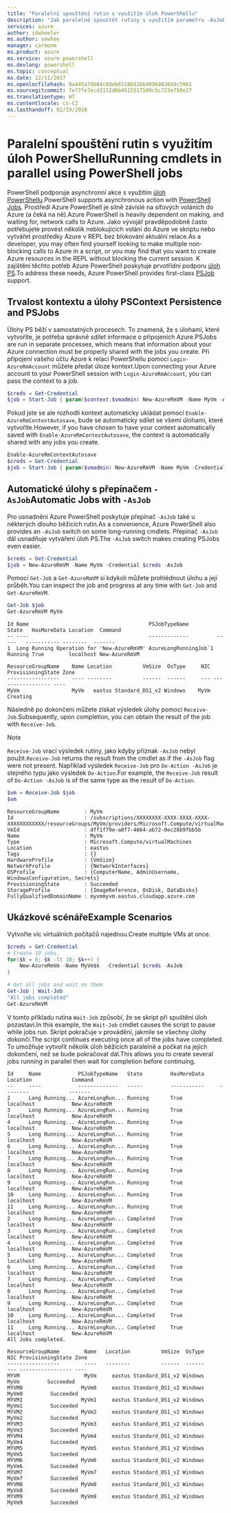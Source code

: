 ```yaml
---
title: "Paralelní spouštění rutin s využitím úloh PowerShellu"
description: "Jak paralelně spouštět rutiny s využitím parametru -AsJob"
services: azure
author: sdwheeler
ms.author: sewhee
manager: carmonm
ms.product: azure
ms.service: azure-powershell
ms.devlang: powershell
ms.topic: conceptual
ms.date: 12/11/2017
ms.openlocfilehash: 0a445a7db84c8deb6518b826b4096983669c5961
ms.sourcegitcommit: 7e77fe7ecd2112d6b4515517509c5c723e750e27
ms.translationtype: HT
ms.contentlocale: cs-CZ
ms.lasthandoff: 02/19/2018
---
```

# <a name="running-cmdlets-in-parallel-using-powershell-jobs"></a><span data-ttu-id="308fb-103">Paralelní spouštění rutin s využitím úloh PowerShellu</span><span class="sxs-lookup"><span data-stu-id="308fb-103">Running cmdlets in parallel using PowerShell jobs</span></span>

<span data-ttu-id="308fb-104">PowerShell podporuje asynchronní akce s využitím [úloh PowerShellu](/powershell/module/microsoft.powershell.core/about/about_jobs).</span><span class="sxs-lookup"><span data-stu-id="308fb-104">PowerShell supports asynchronous action with [PowerShell Jobs](/powershell/module/microsoft.powershell.core/about/about_jobs).</span></span>
<span data-ttu-id="308fb-105">Prostředí Azure PowerShell je silně závislé na síťových voláních do Azure (a čeká na ně).</span><span class="sxs-lookup"><span data-stu-id="308fb-105">Azure PowerShell is heavily dependent on making, and waiting for, network calls to Azure.</span></span> <span data-ttu-id="308fb-106">Jako vývojář pravděpodobně často potřebujete provést několik neblokujících volání do Azure ve skriptu nebo vytvářet prostředky Azure v REPL bez blokování aktuální relace.</span><span class="sxs-lookup"><span data-stu-id="308fb-106">As a developer, you may often find yourself looking to make multiple non-blocking calls to Azure in a script, or you may find that you want to create Azure resources in the REPL without blocking the current session.</span></span> <span data-ttu-id="308fb-107">K zajištění těchto potřeb Azure PowerShell poskytuje prvotřídní podporu [úloh PS](/powershell/module/microsoft.powershell.core/about/about_jobs).</span><span class="sxs-lookup"><span data-stu-id="308fb-107">To address these needs, Azure PowerShell provides first-class [PSJob](/powershell/module/microsoft.powershell.core/about/about_jobs) support.</span></span>

## <a name="context-persistence-and-psjobs"></a><span data-ttu-id="308fb-108">Trvalost kontextu a úlohy PS</span><span class="sxs-lookup"><span data-stu-id="308fb-108">Context Persistence and PSJobs</span></span>

<span data-ttu-id="308fb-109">Úlohy PS běží v samostatných procesech. To znamená, že s úlohami, které vytvoříte, je potřeba správně sdílet informace o připojeních Azure.</span><span class="sxs-lookup"><span data-stu-id="308fb-109">PSJobs are run in separate processes, which means that information about your Azure connection must be properly shared with the jobs you create.</span></span> <span data-ttu-id="308fb-110">Při připojení vašeho účtu Azure k relaci PowerShellu pomocí `Login-AzureRmAccount` můžete předat úloze kontext.</span><span class="sxs-lookup"><span data-stu-id="308fb-110">Upon connecting your Azure account to your PowerShell session with `Login-AzureRmAccount`, you can pass the context to a job.</span></span>

```powershell
$creds = Get-Credential
$job = Start-Job { param($context,$vmadmin) New-AzureRmVM -Name MyVm -AzureRmContext $context -Credential $vmadmin} -Arguments (Get-AzureRmContext),$creds
```

<span data-ttu-id="308fb-111">Pokud jste se ale rozhodli kontext automaticky ukládat pomocí `Enable-AzureRmContextAutosave`, bude se automaticky sdílet se všemi úlohami, které vytvoříte.</span><span class="sxs-lookup"><span data-stu-id="308fb-111">However, if you have chosen to have your context automatically saved with `Enable-AzureRmContextAutosave`, the context is automatically shared with any jobs you create.</span></span>

```powershell
Enable-AzureRmContextAutosave
$creds = Get-Credential
$job = Start-Job { param($vmadmin) New-AzureRmVM -Name MyVm -Credential $vmadmin} -Arguments $creds
```

## <a name="automatic-jobs-with--asjob"></a><span data-ttu-id="308fb-112">Automatické úlohy s přepínačem `-AsJob`</span><span class="sxs-lookup"><span data-stu-id="308fb-112">Automatic Jobs with `-AsJob`</span></span>

<span data-ttu-id="308fb-113">Pro usnadnění Azure PowerShell poskytuje přepínač `-AsJob` také u některých dlouho běžících rutin.</span><span class="sxs-lookup"><span data-stu-id="308fb-113">As a convenience, Azure PowerShell also provides an `-AsJob` switch on some long-running cmdlets.</span></span>
<span data-ttu-id="308fb-114">Přepínač `-AsJob` dál usnadňuje vytváření úloh PS.</span><span class="sxs-lookup"><span data-stu-id="308fb-114">The `-AsJob` switch makes creating PSJobs even easier.</span></span>

```powershell
$creds = Get-Credential
$job = New-AzureRmVM -Name MyVm -Credential $creds -AsJob
```

<span data-ttu-id="308fb-115">Pomocí `Get-Job` a `Get-AzureRmVM` si kdykoli můžete prohlédnout úlohu a její průběh.</span><span class="sxs-lookup"><span data-stu-id="308fb-115">You can inspect the job and progress at any time with `Get-Job` and `Get-AzureRmVM`.</span></span>

```powershell
Get-Job $job
Get-AzureRmVM MyVm
```

```Output
Id Name                                       PSJobTypeName         State   HasMoreData Location  Command
-- ----                                       -------------         -----   ----------- --------  -------
1  Long Running Operation for 'New-AzureRmVM' AzureLongRunningJob`1 Running True        localhost New-AzureRmVM

ResourceGroupName    Name Location          VmSize  OsType     NIC ProvisioningState Zone
-----------------    ---- --------          ------  ------     --- ----------------- ----
MyVm                 MyVm   eastus Standard_DS1_v2 Windows    MyVm          Creating
```

<span data-ttu-id="308fb-116">Následně po dokončení můžete získat výsledek úlohy pomocí `Receive-Job`.</span><span class="sxs-lookup"><span data-stu-id="308fb-116">Subsequently, upon completion, you can obtain the result of the job with `Receive-Job`.</span></span>

> [!NOTE]
> <span data-ttu-id="308fb-117">`Receive-Job` vrací výsledek rutiny, jako kdyby příznak `-AsJob` nebyl použit.</span><span class="sxs-lookup"><span data-stu-id="308fb-117">`Receive-Job` returns the result from the cmdlet as if the `-AsJob` flag were not present.</span></span>
> <span data-ttu-id="308fb-118">Například výsledek `Receive-Job` pro `Do-Action -AsJob` je stejného typu jako výsledek `Do-Action`.</span><span class="sxs-lookup"><span data-stu-id="308fb-118">For example, the `Receive-Job` result of `Do-Action -AsJob` is of the same type as the result of `Do-Action`.</span></span>

```powershell
$vm = Receive-Job $job
$vm
```

```Output
ResourceGroupName        : MyVm
Id                       : /subscriptions/XXXXXXXX-XXXX-XXXX-XXXX-XXXXXXXXXXXX/resourceGroups/MyVm/providers/Microsoft.Compute/virtualMachines/MyVm
VmId                     : dff1f79e-a8f7-4664-ab72-0ec28b9fbb5b
Name                     : MyVm
Type                     : Microsoft.Compute/virtualMachines
Location                 : eastus
Tags                     : {}
HardwareProfile          : {VmSize}
NetworkProfile           : {NetworkInterfaces}
OSProfile                : {ComputerName, AdminUsername, WindowsConfiguration, Secrets}
ProvisioningState        : Succeeded
StorageProfile           : {ImageReference, OsDisk, DataDisks}
FullyQualifiedDomainName : myvmmyvm.eastus.cloudapp.azure.com
```

## <a name="example-scenarios"></a><span data-ttu-id="308fb-119">Ukázkové scénáře</span><span class="sxs-lookup"><span data-stu-id="308fb-119">Example Scenarios</span></span>

<span data-ttu-id="308fb-120">Vytvořte víc virtuálních počítačů najednou.</span><span class="sxs-lookup"><span data-stu-id="308fb-120">Create multiple VMs at once.</span></span>

```powershell
$creds = Get-Credential
# Create 10 jobs.
for($k = 0; $k -lt 10; $k++) {
    New-AzureRmVm -Name MyVm$k  -Credential $creds -AsJob
}

# Get all jobs and wait on them.
Get-Job | Wait-Job
"All jobs completed"
Get-AzureRmVM
```

<span data-ttu-id="308fb-121">V tomto příkladu rutina `Wait-Job` způsobí, že se skript při spuštění úloh pozastaví.</span><span class="sxs-lookup"><span data-stu-id="308fb-121">In this example, the `Wait-Job` cmdlet causes the script to pause while jobs run.</span></span> <span data-ttu-id="308fb-122">Skript pokračuje v provádění, jakmile se všechny úlohy dokončí.</span><span class="sxs-lookup"><span data-stu-id="308fb-122">The script continues executing once all of the jobs have completed.</span></span> <span data-ttu-id="308fb-123">To umožňuje vytvořit několik úloh běžících paralelně a počkat na jejich dokončení, než se bude pokračovat dál.</span><span class="sxs-lookup"><span data-stu-id="308fb-123">This allows you to create several jobs running in parallel then wait for completion before continuing.</span></span>

```Output
Id     Name            PSJobTypeName   State         HasMoreData     Location             Command
--     ----            -------------   -----         -----------     --------             -------
2      Long Running... AzureLongRun... Running       True            localhost            New-AzureRmVM
3      Long Running... AzureLongRun... Running       True            localhost            New-AzureRmVM
4      Long Running... AzureLongRun... Running       True            localhost            New-AzureRmVM
5      Long Running... AzureLongRun... Running       True            localhost            New-AzureRmVM
6      Long Running... AzureLongRun... Running       True            localhost            New-AzureRmVM
7      Long Running... AzureLongRun... Running       True            localhost            New-AzureRmVM
8      Long Running... AzureLongRun... Running       True            localhost            New-AzureRmVM
9      Long Running... AzureLongRun... Running       True            localhost            New-AzureRmVM
10     Long Running... AzureLongRun... Running       True            localhost            New-AzureRmVM
11     Long Running... AzureLongRun... Running       True            localhost            New-AzureRmVM
2      Long Running... AzureLongRun... Completed     True            localhost            New-AzureRmVM
3      Long Running... AzureLongRun... Completed     True            localhost            New-AzureRmVM
4      Long Running... AzureLongRun... Completed     True            localhost            New-AzureRmVM
5      Long Running... AzureLongRun... Completed     True            localhost            New-AzureRmVM
6      Long Running... AzureLongRun... Completed     True            localhost            New-AzureRmVM
7      Long Running... AzureLongRun... Completed     True            localhost            New-AzureRmVM
8      Long Running... AzureLongRun... Completed     True            localhost            New-AzureRmVM
9      Long Running... AzureLongRun... Completed     True            localhost            New-AzureRmVM
10     Long Running... AzureLongRun... Completed     True            localhost            New-AzureRmVM
11     Long Running... AzureLongRun... Completed     True            localhost            New-AzureRmVM
All Jobs completed.

ResourceGroupName        Name   Location          VmSize  OsType           NIC ProvisioningState Zone
-----------------        ----   --------          ------  ------           --- ----------------- ----
MYVM                     MyVm     eastus Standard_DS1_v2 Windows          MyVm         Succeeded
MYVM0                   MyVm0     eastus Standard_DS1_v2 Windows         MyVm0         Succeeded
MYVM1                   MyVm1     eastus Standard_DS1_v2 Windows         MyVm1         Succeeded
MYVM2                   MyVm2     eastus Standard_DS1_v2 Windows         MyVm2         Succeeded
MYVM3                   MyVm3     eastus Standard_DS1_v2 Windows         MyVm3         Succeeded
MYVM4                   MyVm4     eastus Standard_DS1_v2 Windows         MyVm4         Succeeded
MYVM5                   MyVm5     eastus Standard_DS1_v2 Windows         MyVm5         Succeeded
MYVM6                   MyVm6     eastus Standard_DS1_v2 Windows         MyVm6         Succeeded
MYVM7                   MyVm7     eastus Standard_DS1_v2 Windows         MyVm7         Succeeded
MYVM8                   MyVm8     eastus Standard_DS1_v2 Windows         MyVm8         Succeeded
MYVM9                   MyVm9     eastus Standard_DS1_v2 Windows         MyVm9         Succeeded
```
